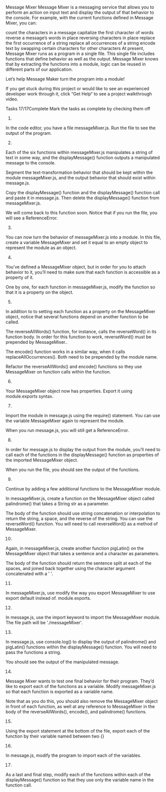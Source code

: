 Message Mixer
Message Mixer is a messaging service that allows you to perform an action on input text and display the output of that behavior to the console. For example, with the current functions defined in Message Mixer, you can:

count the characters in a message
capitalize the first character of words
reverse a message’s words in place
reversing characters in place
replace the first occurrence of a string
replace all occurrences of a string
encode text by swapping certain characters for other characters
At present, Message Mixer runs as a program in a single file. This single file includes functions that define behavior as well as the output. Message Mixer knows that by extracting the functions into a module, logic can be reused in different parts of our application.

Let’s help Message Maker turn the program into a module!

If you get stuck during this project or would like to see an experienced developer work through it, click “Get Help“ to see a project walkthrough video.

Tasks
17/17Complete
Mark the tasks as complete by checking them off

1.
In the code editor, you have a file messageMixer.js. Run the file to see the output of the program.

2.
Each of the six functions within messageMixer.js manipulates a string of text in some way, and the displayMessage() function outputs a manipulated message to the console.

Segment the text-transformation behavior that should be kept within the module messageMixer.js, and the output behavior that should exist within message.js.

Copy the displayMessage() function and the displayMessage() function call and paste it in message.js. Then delete the displayMessage() function from messageMixer.js.

We will come back to this function soon. Notice that if you run the file, you will see a ReferenceError.

3.
You can now turn the behavior of messageMixer.js into a module. In this file, create a variable MessageMixer and set it equal to an empty object to represent the module as an object.

4.
You’ve defined a MessageMixer object, but in order for you to attach behavior to it, you’ll need to make sure that each function is accessible as a property of it.

One by one, for each function in messageMixer.js, modify the function so that it is a property on the object.

5.
In addition to to setting each function as a property on the MessageMixer object, notice that several functions depend on another function to be called.

The reverseAllWords() function, for instance, calls the reverseWord() in its function body. In order for this function to work, reverseWord() must be prepended by MessageMixer..

The encode() function works in a similar way, when it calls replaceAllOccurrences(). Both need to be prepended by the module name.

Refactor the reverseAllWords() and encode() functions so they use MessageMixer on function calls within the function.

6.
Your MessageMixer object now has properties. Export it using module.exports syntax.

7.
Import the module in message.js using the require() statement. You can use the variable MessageMixer again to represent the module.

When you run message.js, you will still get a ReferenceError.

8.
In order for message.js to display the output from the module, you’ll need to call each of the functions in the displayMessage() function as properties of the imported MessageMixer object.

When you run the file, you should see the output of the functions.

9.
Continue by adding a few additional functions to the MessageMixer module.

In messageMixer.js, create a function on the MessageMixer object called palindrome() that takes a String str as a parameter.

The body of the function should use string concatenation or interpolation to return the string, a space, and the reverse of the string. You can use the reverseWord() function. You will need to call reverseWord() as a method of MessageMixer.

10.
Again, in messageMixer.js, create another function pigLatin() on the MessageMixer object that takes a sentence and a character as parameters.

The body of the function should return the sentence split at each of the spaces, and joined back together using the character argument concatenated with a ' '.

11.
In messageMixer.js, use modify the way you export MessageMixer to use export default instead of. module.exports.

12.
In message.js, use the import keyword to import the MessageMixer module. The file path will be './messageMixer'.

13.
In message.js, use console.log() to display the output of palindrome() and pigLatin() functions within the displayMessage() function. You will need to pass the functions a string.

You should see the output of the manipulated message.

14.
Message Mixer wants to test one final behavior for their program. They’d like to export each of the functions as a variable. Modify messageMixer.js so that each function is exported as a variable name.

Note that as you do this, you should also remove the MessageMixer object in front of each function, as well at any reference to MessageMixer in the body of the reverseAllWords(), encode(), and palindrome() functions.

15.
Using the export statement at the bottom of the file, export each of the function by their variable named between two {}

16.
In message.js, modify the program to import each of the variables.

17.
As a last and final step, modify each of the functions within each of the displayMessage() function so that they use only the variable name in the function call.